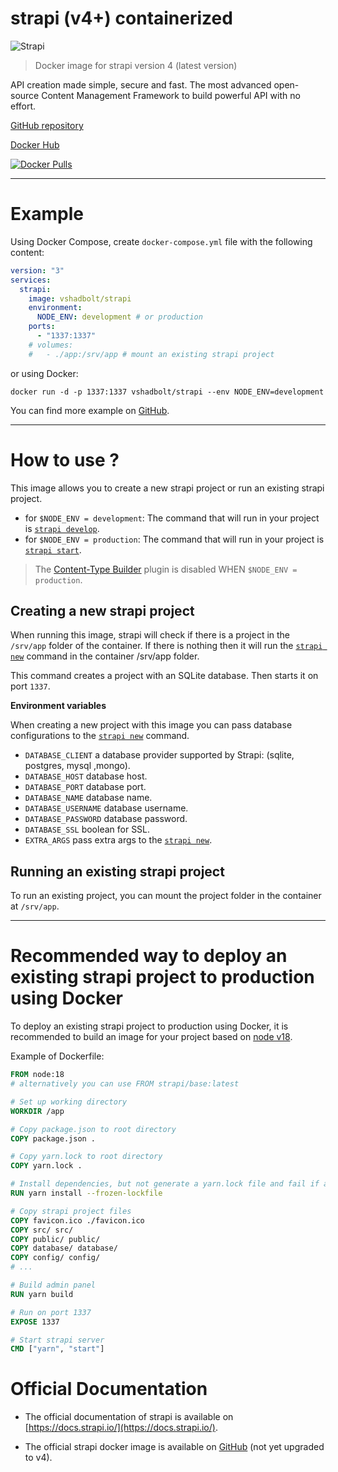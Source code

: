 # strapi (v4+) containerized

![Strapi](https://github.com/V-Shadbolt/docker-strapi/blob/main/assets/PNG.logo.purple.dark.png?raw=true)

> Docker image for strapi version 4 (latest version)

API creation made simple, secure and fast. The most advanced open-source Content Management Framework to build powerful
API with no effort.

[GitHub repository](https://github.com/V-Shadbolt/docker-strapi)

[Docker Hub](https://hub.docker.com/r/vshadbolt/strapi)

[![Docker Pulls](https://img.shields.io/docker/pulls/vshadbolt/strapi.svg?style=for-the-badge)](https://hub.docker.com/r/vshadbolt/strapi)

---

# Example

Using Docker Compose, create `docker-compose.yml` file with the following content:

```yaml
version: "3"
services:
  strapi:
    image: vshadbolt/strapi
    environment:
      NODE_ENV: development # or production
    ports:
      - "1337:1337"
    # volumes:
    #   - ./app:/srv/app # mount an existing strapi project
```

or using Docker:

```shell
docker run -d -p 1337:1337 vshadbolt/strapi --env NODE_ENV=development
```

You can find more example on [GitHub](https://github.com/vshadbolt/docker-strapi/tree/main/examples).

---

# How to use ?

This image allows you to create a new strapi project or run an existing strapi project.

- for `$NODE_ENV = development`: The command that will run in your project
  is [`strapi develop`](https://docs.strapi.io/developer-docs/latest/developer-resources/cli/CLI.html#strapi-develop).
- for `$NODE_ENV = production`: The command that will run in your project
  is [`strapi start`](https://docs.strapi.io/developer-docs/latest/developer-resources/cli/CLI.html#strapi-start).

> The [Content-Type Builder](https://strapi.io/features/content-types-builder) plugin is disabled WHEN `$NODE_ENV = production`.

## Creating a new strapi project

When running this image, strapi will check if there is a project in the `/srv/app` folder of the container. If there is
nothing then it will run
the [`strapi new`](https://docs.strapi.io/developer-docs/latest/developer-resources/cli/CLI.html#strapi-new)
command in the container /srv/app folder.

This command creates a project with an SQLite database. Then starts it on port `1337`.

**Environment variables**

When creating a new project with this image you can pass database configurations to
the [`strapi new`](https://strapi.io/documentation/developer-docs/latest/developer-resources/cli/CLI.html#strapi-new)
command.

- `DATABASE_CLIENT` a database provider supported by Strapi: (sqlite, postgres, mysql ,mongo).
- `DATABASE_HOST` database host.
- `DATABASE_PORT` database port.
- `DATABASE_NAME` database name.
- `DATABASE_USERNAME` database username.
- `DATABASE_PASSWORD` database password.
- `DATABASE_SSL` boolean for SSL.
- `EXTRA_ARGS` pass extra args to
  the [`strapi new`](https://strapi.io/documentation/developer-docs/latest/developer-resources/cli/CLI.html#strapi-new).

## Running an existing strapi project

To run an existing project, you can mount the project folder in the container at `/srv/app`.

---

# Recommended way to deploy an existing strapi project to production using Docker

To deploy an existing strapi project to production using Docker, it is recommended to build an image for your project
based on [node v18](https://hub.docker.com/_/node).

Example of Dockerfile:

```dockerfile
FROM node:18
# alternatively you can use FROM strapi/base:latest

# Set up working directory
WORKDIR /app

# Copy package.json to root directory
COPY package.json .

# Copy yarn.lock to root directory
COPY yarn.lock .

# Install dependencies, but not generate a yarn.lock file and fail if an update is needed
RUN yarn install --frozen-lockfile

# Copy strapi project files
COPY favicon.ico ./favicon.ico
COPY src/ src/
COPY public/ public/
COPY database/ database/
COPY config/ config/
# ...

# Build admin panel
RUN yarn build

# Run on port 1337
EXPOSE 1337

# Start strapi server
CMD ["yarn", "start"]
```

# Official Documentation

- The official documentation of strapi is available on [https://docs.strapi.io/](https://docs.strapi.io/).

- The official strapi docker image is available on [GitHub](https://github.com/strapi/strapi-docker) (not yet upgraded
  to v4).
